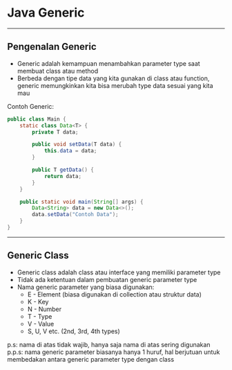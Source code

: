 # Java Generic

---

## Pengenalan Generic

- Generic adalah kemampuan menambahkan parameter type saat membuat class atau method
- Berbeda dengan tipe data yang kita gunakan di class atau function, generic memungkinkan kita bisa merubah type data
  sesuai yang kita mau

Contoh Generic:

```java
public class Main {
    static class Data<T> {
        private T data;

        public void setData(T data) {
            this.data = data;
        }

        public T getData() {
            return data;
        }
    }

    public static void main(String[] args) {
        Data<String> data = new Data<>();
        data.setData("Contoh Data");
    }
}
```

---

## Generic Class

- Generic class adalah class atau interface yang memiliki parameter type
- Tidak ada ketentuan dalam pembuatan generic parameter type
- Nama generic parameter yang biasa digunakan:
    - E - Element (biasa digunakan di collection atau struktur data)
    - K - Key
    - N - Number
    - T - Type
    - V - Value
    - S, U, V etc. (2nd, 3rd, 4th types)

p.s: nama di atas tidak wajib, hanya saja nama di atas sering digunakan  
p.p.s: nama generic parameter biasanya hanya 1 huruf, hal berjutuan untuk membedakan antara generic parameter type
dengan class